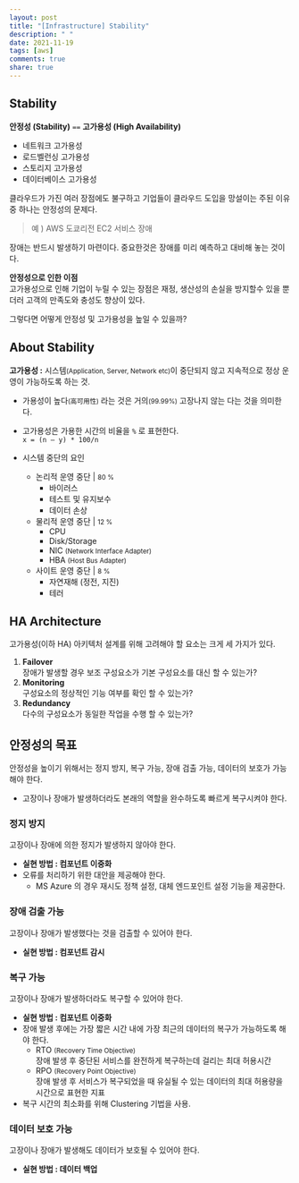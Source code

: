 ```yaml
---
layout: post
title: "[Infrastructure] Stability"
description: " "
date: 2021-11-19
tags: [aws]
comments: true
share: true
---
```



## Stability 
**안정성 (Stability)** <code>==</code> **고가용성 (High Availability)**
* 네트워크 고가용성
* 로드벨런싱 고가용성
* 스토리지 고가용성
* 데이터베이스 고가용성

클라우드가 가진 여러 장점에도 불구하고 기업들이 클라우드 도입을 망설이는 주된 이유중 하나는 안정성의 문제다.  
> 예 ) AWS 도쿄리전 EC2 서비스 장애

장애는 반드시 발생하기 마련이다. 중요한것은 장애를 미리 예측하고 대비해 놓는 것이다.  

**안정성으로 인한 이점**  
고가용성으로 인해 기업이 누릴 수 있는 장점은 재정, 생산성의 손실을 방지할수 있을 뿐더러 고객의 만족도와 충성도 향상이 있다.

그렇다면 어떻게 안정성 및 고가용성을 높일 수 있을까?

## About Stability
**고가용성 :** 시스템<small>(Application, Server, Network etc)</small>이 중단되지 않고 지속적으로 정상 운영이 가능하도록 하는 것. 
* 가용성이 높다<small>(高可用性)</small> 라는 것은 거의<small>(99.99%)</small> 고장나지 않는 다는 것을 의미한다.

* 고가용성은 가용한 시간의 비율을 <code>%</code> 로 표현한다.  
```x = (n – y) * 100/n```

* 시스템 중단의 요인   
    * 논리적 운영 중단 | <small>80 %</small> 
        * 바이러스
        * 테스트 및 유지보수
        * 데이터 손상
    * 물리적 운영 중단 | <small>12 %</small>
        * CPU 
        * Disk/Storage
        * NIC <small>(Network Interface Adapter)</small>
        * HBA <small>(Host Bus Adapter)</small>
    * 사이트 운영 중단 | <small>8 %</small>
        * 자연재해 (정전, 지진)
        * 테러

## HA Architecture  
고가용성(이하 HA) 아키텍처 설계를 위해 고려해야 할 요소는 크게 세 가지가 있다.
1. **Failover**  
장애가 발생할 경우 보조 구성요소가 기본 구성요소를 대신 할 수 있는가?
1. **Monitoring**  
구성요소의 정상적인 기능 여부를 확인 할 수 있는가?
1. **Redundancy**  
다수의 구성요소가 동일한 작업을 수행 할 수 있는가?


## 안정성의 목표
안정성을 높이기 위해서는 정지 방지, 복구 가능, 장애 검출 가능, 데이터의 보호가 가능해야 한다.  
* 고장이나 장애가 발생하더라도 본래의 역할을 완수하도록 빠르게 복구시켜야 한다.  

### 정지 방지
고장이나 장애에 의한 정지가 발생하지 않아야 한다.
* **실현 방법 : 컴포넌트 이중화**
* 오류를 처리하기 위한 대안을 제공해야 한다.
    * MS Azure 의 경우 재시도 정책 설정, 대체 엔드포인트 설정 기능을 제공한다.

### 장애 검출 가능
고장이나 장애가 발생했다는 것을 검출할 수 있어야 한다.
* **실현 방법 : 컴포넌트 감시**

### 복구 가능
고장이나 장애가 발생하더라도 복구할 수 있어야 한다.
* **실현 방법 : 컴포넌트 이중화**
* 장애 발생 후에는 가장 짧은 시간 내에 가장 최근의 데이터의 복구가 가능하도록 해야 한다. 
    * RTO <small>(Recovery Time Objective)</small>  
    장애 발생 후 중단된 서비스를 완전하게 복구하는데 걸리는 최대 허용시간
    * RPO <small>(Recovery Point Objective)</small>  
    장애 발생 후 서비스가 복구되었을 때 유실될 수 있는 데이터의 최대 허용량을 시간으로 표현한 지표
* 복구 시간의 최소화를 위해 Clustering 기법을 사용.

### 데이터 보호 가능
고장이나 장애가 발생해도 데이터가 보호될 수 있어야 한다.
* **실현 방법 : 데이터 백업**
